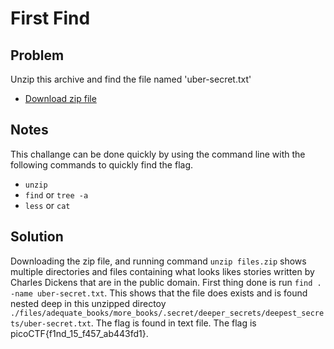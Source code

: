 # First Find

## Problem

Unzip this archive and find the file named 'uber-secret.txt'

* [Download zip file](https://artifacts.picoctf.net/c/551/files.zip)

## Notes

This challange can be done quickly by using the command line with the following commands to quickly find the flag.

* `unzip`
* `find` or `tree -a`
* `less` or `cat`

## Solution

Downloading the zip file, and running command `unzip files.zip` shows multiple directories and files containing what looks likes stories written by Charles Dickens that are in the public domain.  First thing done is run `find . -name uber-secret.txt`.  This shows that the file does exists and is found nested deep in this unzipped directoy `./files/adequate_books/more_books/.secret/deeper_secrets/deepest_secrets/uber-secret.txt`.  The flag is found in text file.  The flag is picoCTF{f1nd_15_f457_ab443fd1}.

